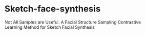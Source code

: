 # Sketch-face-synthesis
Not All Samples are Useful: A Facial Structure Sampling Contrastive Learning Method for Sketch Facial Synthesis
